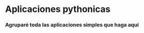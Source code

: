 
<h1> Aplicaciones pythonicas </h1>
<h3> Agruparé toda las aplicaciones simples que haga aquí </h3>
